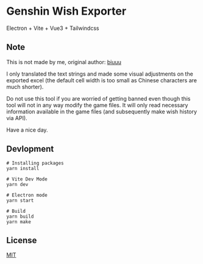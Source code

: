 # Genshin Wish Exporter

Electron + Vite + Vue3 + Tailwindcss

## Note

This is not made by me, original author: [biuuu](https://github.com/biuuu)

I only translated the text strings and made some visual adjustments on the exported excel (the default cell width is too small as Chinese characters are much shorter).

Do not use this tool if you are worried of getting banned even though this tool will not in any way modify the game files. It will only read necessary information available in the game files (and subsequently make wish history via API).

Have a nice day.

## Devlopment

```
# Installing packages
yarn install

# Vite Dev Mode
yarn dev

# Electron mode
yarn start

# Build
yarn build
yarn make
```

## License

[MIT](https://github.com/biuuu/genshin-gacha-export/blob/main/LICENSE)
